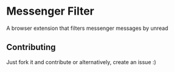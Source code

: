 # Messenger Filter

A browser extension that filters messenger messages by unread

## Contributing

Just fork it and contribute or alternatively, create an issue :)
